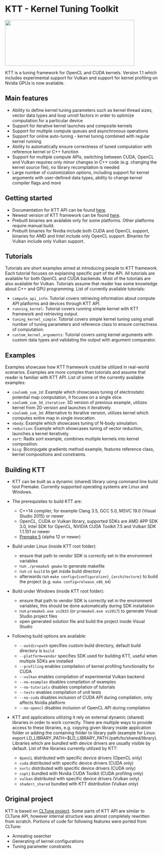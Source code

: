KTT - Kernel Tuning Toolkit
===========================
<img src="https://github.com/Fillo7/KTT/tree/master/docs/resources/ktt_logo.png" width="425" height="150"/>

KTT is a tuning framework for OpenCL and CUDA kernels. Version 1.1 which includes experimental support for Vulkan and
support for kernel profiling on Nvidia GPUs is now available.

Main features
-------------
* Ability to define kernel tuning parameters such as kernel thread sizes, vector data types and loop unroll factors
in order to optimize computation for a particular device
* Support for iterative kernel launches and composite kernels
* Support for multiple compute queues and asynchronous operations
* Support for online auto-tuning - kernel tuning combined with regular kernel running
* Ability to automatically ensure correctness of tuned computation with reference kernel or C++ function
* Support for multiple compute APIs, switching between CUDA, OpenCL and Vulkan requires only minor changes in C++ code
(e.g. changing the kernel source file), no library recompilation is needed
* Large number of customization options, including support for kernel arguments with user-defined data types,
ability to change kernel compiler flags and more

Getting started
---------------
* Documentation for KTT API can be found [here](https://fillo7.github.io/KTT/).
* Newest version of KTT framework can be found [here](https://github.com/Fillo7/KTT/releases).
* Prebuilt binaries are available only for some platforms. Other platforms require manual build.
* Prebuilt binaries for Nvidia include both CUDA and OpenCL support, binaries for AMD and Intel include only OpenCL support.
  Binaries for Vulkan include only Vulkan support.

Tutorials
---------
Tutorials are short examples aimed at introducing people to KTT framework. Each tutorial focuses on explaining specific part
of the API. All tutorials are available for both OpenCL and CUDA backends. Most of the tutorials are also available for
Vulkan. Tutorials assume that reader has some knowledge about C++ and GPU programming. List of currently available
tutorials:

* `compute_api_info`: Tutorial covers retrieving information about compute API platforms and devices through KTT API.
* `running_kernel`: Tutorial covers running simple kernel with KTT framework and retrieving output.
* `tuning_kernel_simple`: Tutorial covers simple kernel tuning using small number of tuning parameters and reference class
to ensure correctness of computation.
* `custom_kernel_arguments`: Tutorial covers using kernel arguments with custom data types and validating the output with
argument comparator.

Examples
--------
Examples showcase how KTT framework could be utilized in real-world scenarios. Examples are more complex than tutorials and
assume that reader is familiar with KTT API. List of some of the currently available examples:

* `coulomb_sum_2d`: Example which showcases tuning of electrostatic potential map computation, it focuses on a single slice.
* `coulomb_sum_3d_iterative`: 3D version of previous example, utilizes kernel from 2D version and launches it iteratively.
* `coulomb_sum_3d`: Alternative to iterative version, utilizes kernel which computes entire map in single invocation.
* `nbody`: Example which showcases tuning of N-body simulation.
* `reduction`: Example which showcases tuning of vector reduction, launches a kernel iteratively.
* `sort`: Radix sort example, combines multiple kernels into kernel composition.
* `bicg`: Biconjugate gradients method example, features reference class, kernel compositions and constraints.

Building KTT
------------
* KTT can be built as a dynamic (shared) library using command line build tool Premake. Currently supported operating
systems are Linux and Windows.

* The prerequisites to build KTT are:
    - C++14 compiler, for example Clang 3.5, GCC 5.0, MSVC 19.0 (Visual Studio 2015) or newer
    - OpenCL, CUDA or Vulkan library, supported SDKs are AMD APP SDK 3.0, Intel SDK for OpenCL, NVIDIA CUDA Toolkit 7.5
      and Vulkan SDK 1.1.101 or newer
    - [Premake 5](https://premake.github.io/download.html) (alpha 12 or newer)
    
* Build under Linux (inside KTT root folder):
    - ensure that path to vendor SDK is correctly set in the environment variables
    - run `./premake5 gmake` to generate makefile
    - run `cd build` to get inside build directory
    - afterwards run `make config={configuration}_{architecture}` to build the project (e.g. `make config=release_x86_64`)
    
* Build under Windows (inside KTT root folder):
    - ensure that path to vendor SDK is correctly set in the environment variables, this should be done automatically
    during SDK installation
    - run `premake5.exe vs2015` (or `premake5.exe vs2017`) to generate Visual Studio project files
    - open generated solution file and build the project inside Visual Studio

* Following build options are available:
    - `--outdir=path` specifies custom build directory, default build directory is `build`
    - `--platform=vendor` specifies SDK used for building KTT, useful when multiple SDKs are installed
    - `--profiling` enables compilation of kernel profiling functionality for CUDA
    - `--vulkan` enables compilation of experimental Vulkan backend
    - `--no-examples` disables compilation of examples
    - `--no-tutorials` disables compilation of tutorials
    - `--tests` enables compilation of unit tests
    - `--no-cuda` disables inclusion of CUDA API during compilation, only affects Nvidia platform
    - `--no-opencl` disables inclusion of OpenCL API during compilation

* KTT and applications utilizing it rely on external dynamic (shared) libraries in order to work correctly. There are
  multiple ways to provide access to these libraries, e.g. copying given library inside application folder or adding the
  containing folder to library path (example for Linux: export LD_LIBRARY_PATH=$LD_LIBRARY_PATH:/path/to/shared/library).
  Libraries which are bundled with device drivers are usually visible by default. List of the libraries currently utilized
  by KTT:
    - `OpenCL` distributed with specific device drivers (OpenCL only)
    - `cuda` distributed with specific device drivers (CUDA only)
    - `nvrtc` distributed with specific device drivers (CUDA only)
    - `cupti` bundled with Nvidia CUDA Toolkit (CUDA profiling only)
    - `vulkan` distributed with specific device drivers (Vulkan only)
    - `shaderc_shared` bundled with KTT distribution (Vulkan only)

    
Original project
----------------
KTT is based on [CLTune project](https://github.com/CNugteren/CLTune). Some parts of KTT API are similar to CLTune API,
however internal structure was almost completely rewritten from scratch. Portions of code for following features were ported
from CLTune:
* Annealing searcher
* Generating of kernel configurations
* Tuning parameter constraints
